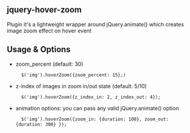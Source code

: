 jquery-hover-zoom
-

Plugin it's a lightweight wrapper around jQuery.animate() which creates image zoom effect on hover event

Usage & Options
-

- zoom_percent (default: 30)
 
        $('img').hoverZoom({zoom_percent: 15};)

- z-index of images in zoom in/out state (default: 5/10)

        $('img').hoverZoom({z_index_in: 2, z_index_out: 4});
        
- animation options: you can pass any valid jQuery.animate() option

        $('img').hoverZoom({zoom_in: {duration: 100}, zoom_out: {duration: 300} });

